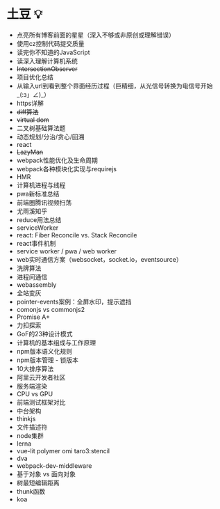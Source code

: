 # 土豆 :bulb:

* 点亮所有博客前面的星星（深入不够或非原创或理解错误）
* 使用cz控制代码提交质量
* 读完你不知道的JavaScript
* 读深入理解计算机系统
* ~~IntersectionObserver~~
* 项目优化总结
* 从输入url到看到整个界面经历过程（巨精细，从光信号转换为电信号开始_(:з」∠)_）
* https详解
* ~~diff算法~~
* ~~virtual dom~~
* 二叉树基础算法题
* 动态规划/分治/贪心/回溯
* react
* ~~LazyMan~~
* webpack性能优化及生命周期
* webpack各种模块化实现与requirejs
* HMR
* 计算机进程与线程
* pwa新标准总结
* 前端圈腾讯视频扫荡
* 尤雨溪知乎
* reduce用法总结
* serviceWorker
* react: Fiber Reconcile vs. Stack Reconcile
* react事件机制
* service worker / pwa / web worker
* web实时通信方案（websocket，socket.io，eventsource）
* 洗牌算法
* 进程间通信
* webassembly
* 全站变灰
* pointer-events案例：全屏水印，提示遮挡
* comonjs vs commonjs2
* Promise A+
* 力扣探索
* GoF的23种设计模式
* 计算机的基本组成与工作原理
* npm版本语义化规则
* npm版本管理 - 锁版本
* 10大排序算法
* 阿里云开发者社区
* 服务端渲染
*  CPU vs GPU
* 前端测试框架对比
* 中台架构
* thinkjs
* 文件描述符
* node集群
* lerna
* vue-lit polymer omi taro3:stencil
* dva
* webpack-dev-middleware
* 基于对象 vs 面向对象
* 树最短编辑距离
* thunk函数
* koa
